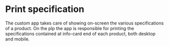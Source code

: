 # Print specification

The custom app takes care of showing on-screen the various specifications of a product.
On the plp the app is responsible for printing the specifications contained at info-card end of each product, both desktop and mobile.
